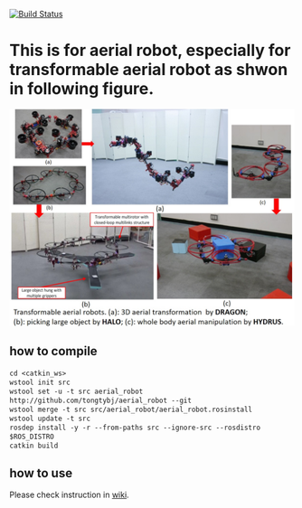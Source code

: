 [![Build Status](https://travis-ci.com/tongtybj/aerial_robot.svg?branch=devel)](https://travis-ci.com/tongtybj/aerial_robot)

# This is for aerial robot, especially for transformable aerial robot as shwon in following figure.

![uav_intro](images/multilink-all.jpg)

## how to compile

```
cd <catkin_ws>
wstool init src
wstool set -u -t src aerial_robot http://github.com/tongtybj/aerial_robot --git
wstool merge -t src src/aerial_robot/aerial_robot.rosinstall
wstool update -t src
rosdep install -y -r --from-paths src --ignore-src --rosdistro $ROS_DISTRO
catkin build
```

## how to use
Please check instruction in [wiki](https://github.com/tongtybj/aerial_robot/wiki).


